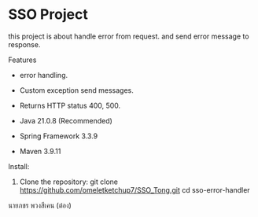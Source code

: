 # SSO Project

this project is about handle error from request. and send error message to response.

Features

- error handling.
- Custom exception send messages.
- Returns HTTP status 400, 500.


- Java 21.0.8 (Recommended)
- Spring Framework 3.3.9
- Maven 3.9.11

Install:
1. Clone the repository:
   git clone https://github.com/omeletketchup7/SSO_Tong.git
   cd sso-error-handler

นายภชร พวงสีเคน (ต๋อง)
